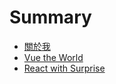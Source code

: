 # Summary

- [關於我](README.md)
- [Vue the World](./articles/vue/vue.md)
- [React with Surprise](./articles/react/react.md)
